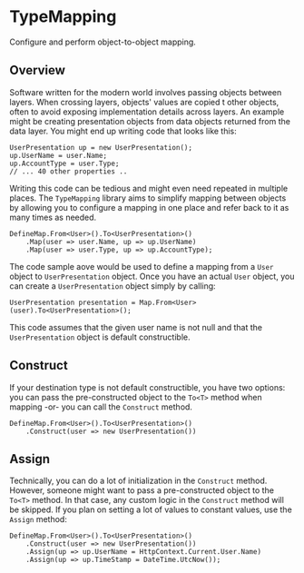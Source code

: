 # TypeMapping
Configure and perform object-to-object mapping.

## Overview
Software written for the modern world involves passing objects between layers. When crossing layers, objects' values are copied t other objects, often to avoid exposing implementation details across layers. An example might be creating presentation objects from data objects returned from the data layer. You might end up writing code that looks like this:

    UserPresentation up = new UserPresentation();
    up.UserName = user.Name;
    up.AccountType = user.Type;
    // ... 40 other properties ..
    
Writing this code can be tedious and might even need repeated in multiple places. The `TypeMapping` library aims to simplify mapping between objects by allowing you to configure a mapping in one place and refer back to it as many times as needed.

    DefineMap.From<User>().To<UserPresentation>()
        .Map(user => user.Name, up => up.UserName)
        .Map(user => user.Type, up => up.AccountType);
        
The code sample aove would be used to define a mapping from a `User` object to `UserPresentation` object. Once you have an actual `User` object, you can create a `UserPresentation` object simply by calling:

    UserPresentation presentation = Map.From<User>(user).To<UserPresentation>();
    
This code assumes that the given user name is not null and that the `UserPresentation` object is default constructible.    

## Construct
If your destination type is not default constructible, you have two options: you can pass the pre-constructed object to the `To<T>` method when mapping -or- you can call the `Construct` method.

    DefineMap.From<User>().To<UserPresentation>()
        .Construct(user => new UserPresentation())
        
## Assign
Technically, you can do a lot of initialization in the `Construct` method. However, someone might want to pass a pre-constructed object to the `To<T>` method. In that case, any custom logic in the `Construct` method will be skipped. If you plan on setting a lot of values to constant values, use the `Assign` method:

    DefineMap.From<User>().To<UserPresentation>()
        .Construct(user => new UserPresentation())
        .Assign(up => up.UserName = HttpContext.Current.User.Name) 
        .Assign(up => up.TimeStamp = DateTime.UtcNow());
